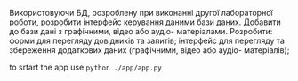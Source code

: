 Використовуючи БД, розроблену при виконанні другої лабораторної роботи, розробити інтерфейс керування даними бази даних.
Добавити до бази дані з графічними, відео або аудіо- матеріалами. Розробити:  
форми для перегляду довідників та запитів;
інтерфейс для перегляду та збереження додаткових даних (графічними, відео або аудіо- матеріалів);

to srtart the app use `python ./app/app.py`
